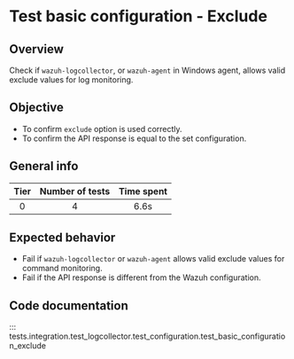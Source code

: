 # Test basic configuration - Exclude
## Overview 

Check if `wazuh-logcollector`, or `wazuh-agent` in Windows agent, allows valid exclude values for 
log monitoring.

## Objective

- To confirm `exclude` option is used correctly.
- To confirm the API response is equal to the set configuration.

## General info

|Tier | Number of tests | Time spent |
|:--:|:--:|:--:|
| 0 | 4 | 6.6s |

## Expected behavior

- Fail if `wazuh-logcollector` or `wazuh-agent` allows valid exclude values for command monitoring.
- Fail if the API response is different from the Wazuh configuration.

## Code documentation

::: tests.integration.test_logcollector.test_configuration.test_basic_configuration_exclude
